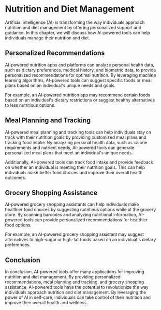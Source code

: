 Nutrition and Diet Management
=========================================================================

Artificial intelligence (AI) is transforming the way individuals approach nutrition and diet management by offering personalized support and guidance. In this chapter, we will discuss how AI-powered tools can help individuals manage their nutrition and diet.

Personalized Recommendations
----------------------------

AI-powered nutrition apps and platforms can analyze personal health data, such as dietary preferences, medical history, and biometric data, to provide personalized recommendations for optimal nutrition. By leveraging machine learning algorithms, AI-powered tools can suggest specific foods or meal plans based on an individual's unique needs and goals.

For example, an AI-powered nutrition app may recommend certain foods based on an individual's dietary restrictions or suggest healthy alternatives to less nutritious options.

Meal Planning and Tracking
--------------------------

AI-powered meal planning and tracking tools can help individuals stay on track with their nutrition goals by providing customized meal plans and tracking food intake. By analyzing personal health data, such as calorie requirements and nutrient needs, AI-powered tools can generate personalized meal plans that meet an individual's unique needs.

Additionally, AI-powered tools can track food intake and provide feedback on whether an individual is meeting their nutrition goals. This can help individuals make better food choices and improve their overall health outcomes.

Grocery Shopping Assistance
---------------------------

AI-powered grocery shopping assistants can help individuals make healthier food choices by suggesting nutritious options while at the grocery store. By scanning barcodes and analyzing nutritional information, AI-powered tools can provide personalized recommendations for healthier food options.

For example, an AI-powered grocery shopping assistant may suggest alternatives to high-sugar or high-fat foods based on an individual's dietary preferences.

Conclusion
----------

In conclusion, AI-powered tools offer many applications for improving nutrition and diet management. By providing personalized recommendations, meal planning and tracking, and grocery shopping assistance, AI-powered tools have the potential to revolutionize the way individuals approach nutrition and diet management. By leveraging the power of AI in self-care, individuals can take control of their nutrition and improve their overall health and wellness.
